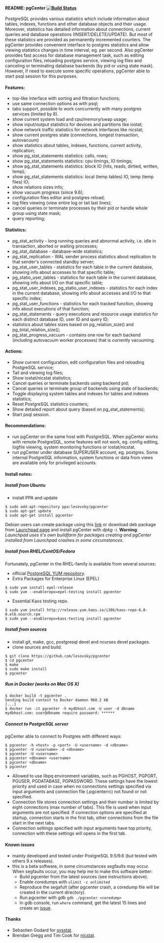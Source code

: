 #### README: pgCenter [![Build Status](https://travis-ci.org/lesovsky/pgcenter.svg)](https://travis-ci.org/lesovsky/pgcenter)

PostgreSQL provides various statistics which include information about tables, indexes, functions and other database objects and their usage. Moreover, statistics has detailed information about connections, current queries and database operations (INSERT/DELETE/UPDATE). But most of these statistics are provided as permanently incremented counters. The pgCenter provides convenient interface to postgres statistics and allow viewing statistics changes in time interval, eg. per second. Also pgCenter provides fast access for database management task, such as editing configuration files, reloading postgres service, viewing log files and canceling or terminating database backends (by pid or using state mask). However, if need to execute some specific operations, pgCenter able to start psql session for this purposes.

#### Features:
- top-like interface with sorting and filtration functions;
- use same connection options as with psql;
- tabs support, possible to work concurrently with many postgres services (limited by 8).
- show current system load and cpu/memory/swap usage;
- show input/output statistics for devices and partitions like iostat;
- show network traffic statistics for network interfaces like nicstat;
- show current postgres state (connections, longest transaction, autovacuum)
- show statistics about tables, indexes, functions, current activity, replication;
- show pg_stat_statements statistics: calls, rows;
- show pg_stat_statements statistics: cpu timings, IO timings;
- show pg_stat_statements statistics: block IO (hits, reads, dirtied, written, temp);
- show pg_stat_statements statistics: local (temp tables) IO, temp (temp files) IO;
- show relations sizes info;
- show vacuum progress (since 9.6);
- configuration files editor and postgres reload;
- log files viewing (view entire log or tail last lines);
- cancel queries or terminate processes by their pid or handle whole group using state mask;
- query reporting;

#### Statistics:
- pg_stat_activity - long running queries and abnormal activity, i.e. idle in transaction, aborted or waiting processes;
- pg_stat_database - database-wide statistics;
- pg_stat_replication - WAL sender process statistics about replication to that sender's connected standby server;
- pg_stat_user_tables - statistics for each table in the current database, showing info about accesses to that specific table;
- pg_statio_user_tables - statistics for each table in the current database, showing info about I/O on that specific table;
- pg_stat_user_indexes, pg_statio_user_indexes - statistics for each index in the current database, showing info about accesses and I/O to that specific index;
- pg_stat_user_functions -  statistics for each tracked function, showing info about executions of that function;
- pg_stat_statements - query executions and resource usage statistics for each distinct database ID, user ID and query ID;
- statistics about tables sizes based on pg_relation_size() and pg_total_relation_size();
- pg_stat_progress_vacuum - contains one row for each backend (including autovacuum worker processes) that is currently vacuuming.

#### Actions:
- Show current configuration, edit configuration files and reloading PostgreSQL service;
- Tail and viewing log files;
- Show iostat/nicstat statistics;
- Cancel queries or terminate backends using backend pid;
- Cancel queries or terminate group of backends using state of backends;
- Toggle displaying system tables and indexes for tables and indexes statistics;
- Reset PostgreSQL statistics counters;
- Show detailed report about query (based on pg_stat_statements);
- Start psql session.

#### Recommendations:
- run pgCenter on the same host with PostgreSQL. When pgCenter works with remote PostgreSQL, some features will not work, eg. config editing, logfile viewing, system monitoring functions or iostat/nicstat.
- run pgCenter under database SUPERUSER account, eg. postgres. Some internal PostgreSQL information, system functions or data from views are available only for privileged accounts.

#### Install notes:

##### Install from Ubuntu
- install PPA and update
```
$ sudo add-apt-repository ppa:lesovsky/pgcenter
$ sudo apt-get update
$ sudo apt-get install pgcenter
```
Debian users can create package using this [link](https://wiki.debian.org/CreatePackageFromPPA) or download deb package from [Launchpad page](https://launchpad.net/~lesovsky/+archive/ubuntu/pgcenter/+packages) and install pgCenter with *dpkg -i*.
**Warning**: *Launchpad uses it's own buildfarm for packages creating and pgCenter installed from Launchpad crashes in some circumstances.*

##### Install from RHEL/CentOS/Fedora
Fortunately, pgCenter in the RHEL-family is available from several sources:
- official [PostgreSQL YUM repository](https://yum.postgresql.org/).
- Extra Packages for Enterprise Linux (EPEL)
```
$ sudo yum install epel-release
$ sudo yum --enablerepo=epel-testing install pgcenter
```
- Essential Kaos testing repo.
```
$ sudo yum install http://release.yum.kaos.io/i386/kaos-repo-6.8-0.el6.noarch.rpm
$ sudo yum --enablerepo=kaos-testing install pgcenter
```

##### Install from sources
- install git, make, gcc, postgresql devel and ncurses devel packages.
- clone sources and build.
```
$ git clone https://github.com/lesovsky/pgcenter
$ cd pgcenter
$ make
$ sudo make install
$ pgcenter
```

##### Run in Docker (works on Mac OS X)

```
$ docker build -t pgcenter .
Sending build context to Docker daemon 968.2 kB
[...]
$ docker run -it pgcenter -h mydbhost.com -U user -d dbname
mydbhost.com: user@dbname require password: ******
```

##### Connect to PostgreSQL server #####
pgCenter able to connect to Postgres with different ways:
```
$ pgcenter -h <host> -p <port> -U <username> -d <dbname>
$ pgcenter -U <username> -d <dbname>
$ pgcenter -U <username>
$ pgcenter <dbname> <username>
$ pgcenter <dbname>
$ pgcenter
```
- Allowed to use libpq environment variables, such as PGHOST, PGPORT, PGUSER, PGDATABASE, PGPASSWORD. These settings have the lowest priority and used in case when no connections settings specified via input arguments and connection file (.pgcenterrc) not found or not specified.
- Connection file stores connection settings and their number is limited by eight connections (max number of tabs). This file is used when input arguments are not specified. If connection options are specified at startup, connection starts in the first tab, other connections from the file start in the next tabs.
- Connection settings specified with input arguments have top priority, connection with these settings will opens in the first tab.

#### Known issues
- mainly developed and tested under PostgreSQL 9.5/9.6 (but tested with others 9.x releases).
- this is a beta software, in some circumstances segfaults may occur. When segfaults occur, you may help me to make this software better:
  - Build pgcenter from the latest sources (see instructions above).
  - Enable coredumps with ```ulimit -c unlimited```
  - Reproduce the segafult (after pgcenter crash, a coredump file will be created in the current directory).
  - Run pgcenter with gdb ```gdb ./pgcenter <coredump>```
  - In gdb console, run ```where``` command, get the latest 15 lines and create an [issue](https://github.com/lesovsky/pgcenter/issues).

#### Thanks
- Sebastien Godard for [sysstat](https://github.com/sysstat/sysstat).
- Brendan Gregg and Tim Cook for [nicstat](http://sourceforge.net/projects/nicstat/).

